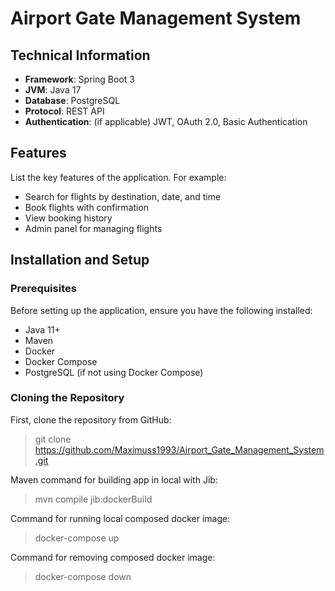 # **Airport Gate Management System**

## Technical Information
- **Framework**: Spring Boot 3
- **JVM**: Java 17
- **Database**: PostgreSQL
- **Protocol**: REST API
- **Authentication**: (if applicable) JWT, OAuth 2.0, Basic Authentication

## Features

List the key features of the application. For example:
- Search for flights by destination, date, and time
- Book flights with confirmation
- View booking history
- Admin panel for managing flights

## Installation and Setup

### Prerequisites

Before setting up the application, ensure you have the following installed:

- Java 11+
- Maven
- Docker
- Docker Compose
- PostgreSQL (if not using Docker Compose)

### Cloning the Repository

First, clone the repository from GitHub:
> git clone https://github.com/Maximuss1993/Airport_Gate_Management_System.git

Maven command for building app in local with Jib:
> mvn compile jib:dockerBuild

Command for running local composed docker image:
> docker-compose up

Command for removing composed docker image:
>docker-compose down

